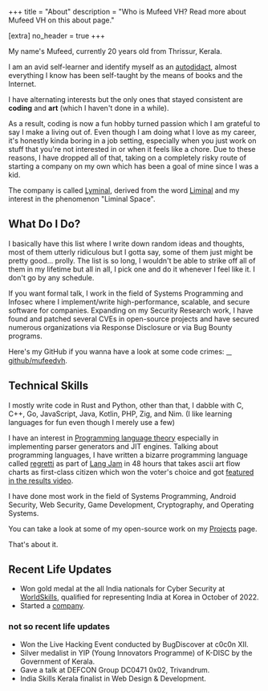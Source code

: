 +++
title = "About"
description = "Who is Mufeed VH? Read more about Mufeed VH on this about page."

[extra]
no_header = true
+++

My name's Mufeed, currently <span id="my_age"><noscript>20</noscript></span> years old from Thrissur, Kerala.

I am an avid self-learner and identify myself as an [autodidact](https://en.wikipedia.org/wiki/Autodidacticism), almost everything I know has been self-taught by the means of books and the Internet.

I have alternating interests but the only ones that stayed consistent are <strong>coding</strong> and <strong>art</strong> (which I haven't done in a while).

As a result, coding is now a fun hobby turned passion which I am grateful to say I make a living out of. Even though I am doing what I love as my career, it's honestly kinda boring in a job setting, especially when you just work on stuff that you're not interested in or when it feels like a chore. Due to these reasons, I have dropped all of that, taking on a completely risky route of starting a company on my own which has been a goal of mine since I was a kid.

The company is called [Lyminal](https://lyminal.space/), derived from the word [Liminal](https://en.wikipedia.org/wiki/Liminal) and my interest in the phenomenon "Liminal Space".

## What Do I Do?

I basically have this list where I write down random ideas and thoughts, most of them utterly ridiculous but I gotta say, some of them just might be pretty good... prolly. The list is so long, I wouldn't be able to strike off all of them in my lifetime but all in all, I pick one and do it whenever I feel like it. I don't go by any schedule.

If you want formal talk, I work in the field of Systems Programming and Infosec where I implement/write high-performance, scalable, and secure software for companies. Expanding on my Security Research work, I have found and patched several CVEs in open-source projects and have secured numerous organizations via Response Disclosure or via Bug Bounty programs.

Here's my GitHub if you wanna have a look at some code crimes: <a href="https://github.com/mufeedvh" target="_blank"><span class="fa-brands fa-github"></span> github/mufeedvh</a>.

## Technical Skills

I mostly write code in Rust and Python, other than that, I dabble with C, C++, Go, JavaScript, Java, Kotlin, PHP, Zig, and Nim. (I like learning languages for fun even though I merely use a few)

I have an interest in [Programming language theory](https://en.wikipedia.org/wiki/Programming_language_theory) especially in implementing parser generators and JIT engines. Talking about programming languages, I have written a bizarre programming language called [regretti](https://github.com/mufeedvh/regretti) as part of [Lang Jam](https://github.com/langjam/langjam) in 48 hours that takes ascii art flow charts as first-class citizen which won the voter's choice and got [featured in the results video](https://www.youtube.com/watch?v=j7VAw8UfMeA&t=466s).

I have done most work in the field of Systems Programming, Android Security, Web Security, Game Development, Cryptography, and Operating Systems.

You can take a look at some of my open-source work on my [Projects](https://www.mufeedvh.com/projects) page.

That's about it.

## Recent Life Updates

- Won gold medal at the all India nationals for Cyber Security at [WorldSkills](https://en.wikipedia.org/wiki/WorldSkills), qualified for representing India at Korea in October of 2022.
- Started a [company](https://lyminal.space/).

### not so recent life updates

- Won the Live Hacking Event conducted by BugDiscover at c0c0n XII.
- Silver medalist in YIP (Young Innovators Programme) of K-DISC by the Government of Kerala.
- Gave a talk at DEFCON Group DC0471 0x02, Trivandrum.
- India Skills Kerala finalist in Web Design & Development.

<style>:host,:root{--fa-font-brands:normal 400 1em/1 "Font Awesome 6 Brands"}@font-face{font-family:"Font Awesome 6 Brands";font-style:normal;font-weight:400;font-display:block;src:url('/fonts/fa-brands-400.woff2') format("woff2"),url('/fonts/fa-brands-400.ttf') format("truetype")}.fa-brands,.fab{font-family:"Font Awesome 6 Brands";font-weight:400}.fa-github:before{content:"\f09b"}.fa-github-alt:before{content:"\f113"}.fa-github-square:before{content:"\f092"}.fa-twitter:before{content:"\f099"}.fa-twitter-square:before{content:"\f081"}.fa-instagram:before{content:"\f16d"}.fa-instagram-square:before{content:"\e055"}.fa-youtube:before{content:"\f167"}.fa-youtube-square:before{content:"\f431"}</style>

<script>function me_when() {var date_of_birth=(new Date()) - (new Date(2002, 5, 13)); date_of_birth /= (1000 * 60 * 60 * 24 * 365); document.getElementById('my_age').innerHTML='<span>' + Math.floor(date_of_birth) + '</span>.' + (date_of_birth % 1).toFixed(9).substr(2);}setInterval(me_when, 1)</script>
